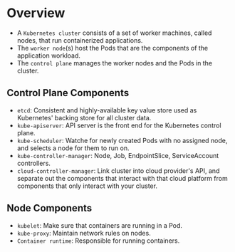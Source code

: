 # Overview

- A `Kubernetes cluster` consists of a set of worker machines, called nodes, that run containerized applications.
- The `worker node`(s) host the Pods that are the components of the application workload. 
- The `control plane` manages the worker nodes and the Pods in the cluster.

## Control Plane Components
- `etcd`: Consistent and highly-available key value store used as Kubernetes' backing store for all cluster data.
- `kube-apiserver`:  API server is the front end for the Kubernetes control plane.
- `kube-scheduler`: Watche for newly created Pods with no assigned node, and selects a node for them to run on.
- `kube-controller-manager`: Node, Job, EndpointSlice, ServiceAccount controllers.
- `cloud-controller-manager`: Link cluster into cloud provider's API, 
   and separate out the components that interact with that cloud platform from components that only interact with your cluster.
   
## Node Components
- `kubelet`: Make sure that containers are running in a Pod.
- `kube-proxy`: Maintain network rules on nodes.
- `Container runtime`: Responsible for running containers.

